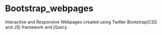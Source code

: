 # Bootstrap_webpages
Interactive and Responsive Webpages created using Twitter Bootstrap(CSS and JS) framework and jQuery.
